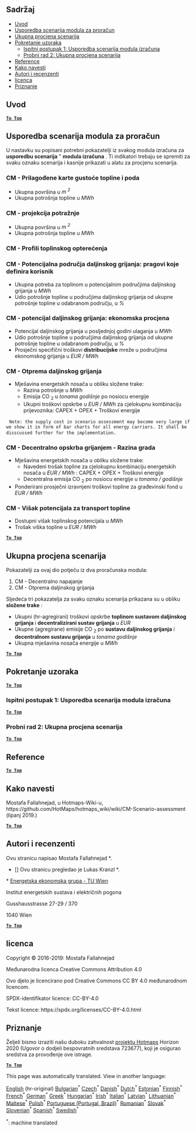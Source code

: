 <h2> Sadržaj </h2><ul><li> <a href="#introduction">Uvod</a> </li><li> <a href="#Calculation-module-scenario-comparison">Usporedba scenarija modula za proračun</a> </li><li> <a href="#Overall-scenario-assessment">Ukupna procjena scenarija</a> </li><li> <a href="#sample-run">Pokretanje uzoraka</a> <ul><li> <a href="#test-run-1-calculation-module-scenario-comparison">Ispitni postupak 1: Usporedba scenarija modula izračuna</a> </li><li> <a href="#test-run-2-overall-scenario-assessment">Probni rad 2: Ukupna procjena scenarija</a> </li></ul></li><li> <a href="#references">Reference</a> </li><li> <a href="#how-to-cite">Kako navesti</a> </li><li> <a href="#authors-and-reviewers">Autori i recenzenti</a> </li><li> <a href="#license">licenca</a> </li><li> <a href="#acknowledgement">Priznanje</a> </li></ul><h2> Uvod </h2><p><ins> <code><strong><a href="#table-of-contents">To Top</a></strong></code> </ins> </p><h2> Usporedba scenarija modula za proračun </h2><p> U nastavku su popisani potrebni pokazatelji iz svakog modula izračuna za <strong>usporedbu scenarija</strong> &quot; <strong>modula izračuna</strong> . Ti indikatori trebaju se spremiti za svaku oznaku scenarija i kasnije prikazati u alatu za procjenu scenarija. </p><h3> CM - Prilagođene karte gustoće topline i poda </h3><ul><li> Ukupna površina u <em><em>m <sup>2</sup></em></em> </li><li> Ukupna potrošnja topline u <em><em>MWh</em></em> </li></ul><h3> CM - projekcija potražnje </h3><ul><li> Ukupna površina u <em><em>m <sup>2</sup></em></em> </li><li> Ukupna potrošnja topline u <em><em>MWh</em></em> </li></ul><h3> CM - Profili toplinskog opterećenja </h3><h3> CM - Potencijalna područja daljinskog grijanja: pragovi koje definira korisnik </h3><ul><li> Ukupna potreba za toplinom u potencijalnim područjima daljinskog grijanja u <em><em>MWh</em></em> </li><li> Udio potrošnje topline u područjima daljinskog grijanja od ukupne potrošnje topline u odabranom području, u <em><em>%</em></em> </li></ul><h3> CM - potencijal daljinskog grijanja: ekonomska procjena </h3><ul><li> Potencijal daljinskog grijanja u posljednjoj godini ulaganja u <em><em>MWh</em></em> </li><li> Udio potrošnje topline u područjima daljinskog grijanja od ukupne potrošnje topline u odabranom području, u <em><em>%</em></em> </li><li> Prosječni specifični troškovi <strong>distribucijske</strong> mreže u područjima ekonomskog grijanja u <em><em>EUR / MWh</em></em> </li></ul><h3> CM - Otprema daljinskog grijanja </h3><ul><li> Mješavina energetskih nosača u obliku složene trake: <ul><li> Razina potrošnje u <em><em>MWh</em></em> </li><li> Emisija CO <sub>2</sub> u <em><em>tonama godišnje</em></em> po nosiocu energije </li><li> Ukupni troškovi opskrbe u <em><em>EUR / MWh</em></em> za cjelokupnu kombinaciju prijevoznika: CAPEX + OPEX + Troškovi energije </li></ul></li></ul><pre> <code>Note: the supply cost in scenario assessment may become very large if we show it in form of bar charts for all energy carriers. It shall be disscussed further for the implementation.</code> </pre><h3> CM - Decentralno opskrba grijanjem - Razina grada </h3><ul><li> Mješavina energetskih nosača u obliku složene trake: <ul><li> Navedeni trošak topline za cjelokupnu kombinaciju energetskih nosača u <em><em>EUR / MWh</em></em> : CAPEX + OPEX + Troškovi energije </li><li> Decentralna emisija CO <sub>2</sub> po nosiocu energije u <em><em>tonama / godišnje</em></em> </li></ul></li><li> Ponderirani prosječni izravnjeni troškovi topline za građevinski fond u <em><em>EUR / MWh</em></em> </li></ul><h3> CM - Višak potencijala za transport topline </h3><ul><li> Dostupni višak toplinskog potencijala u <em><em>MWh</em></em> </li><li> Trošak viška topline u <em><em>EUR / MWh</em></em> </li></ul><p><ins> <code><strong><a href="#table-of-contents">To Top</a></strong></code> </ins> </p><h2> Ukupna procjena scenarija </h2><p> Pokazatelji za ovaj dio potječu iz dva proračunska modula: </p><ol><li> CM - Decentralno napajanje </li><li> CM - Otprema daljinskog grijanja </li></ol><p> Sljedeća tri pokazatelja za svaku oznaku scenarija prikazana su u obliku <strong>složene trake</strong> : </p><ul><li> Ukupni (hr-agregirani) troškovi opskrbe <strong>toplinom sustavom daljinskog grijanja</strong> i <strong>decentralizirani sustav grijanja</strong> u <em><em>EUR</em></em> </li><li> Ukupne (agregirane) emisije CO <sub>2</sub> po <strong>sustavu daljinskog grijanja</strong> i <strong>decentralnom sustavu grijanja</strong> u <em><em>tonama godišnje</em></em> </li><li> Ukupna mješavina nosača energije u <em><em>MWh</em></em> </li></ul><p><ins> <code><strong><a href="#table-of-contents">To Top</a></strong></code> </ins> </p><h2> Pokretanje uzoraka </h2><p><ins> <code><strong><a href="#table-of-contents">To Top</a></strong></code> </ins> </p><h3> Ispitni postupak 1: Usporedba scenarija modula izračuna </h3><p><ins> <code><strong><a href="#table-of-contents">To Top</a></strong></code> </ins> </p><h3> Probni rad 2: Ukupna procjena scenarija </h3><p><ins> <code><strong><a href="#table-of-contents">To Top</a></strong></code> </ins> </p><h2> Reference </h2><p><ins> <code><strong><a href="#table-of-contents">To Top</a></strong></code> </ins> </p><h2> Kako navesti </h2><p> Mostafa Fallahnejad, u Hotmaps-Wiki-u, https://github.com/HotMaps/hotmaps_wiki/wiki/CM-Scenario-assessment (lipanj 2019.) </p><p><ins> <code><strong><a href="#table-of-contents">To Top</a></strong></code> </ins> </p><h2> Autori i recenzenti </h2><p> Ovu stranicu napisao Mostafa Fallahnejad *. </p><ul><li> [] Ovu stranicu pregledao je Lukas Kranzl *. </li></ul><p> * <a href="https://eeg.tuwien.ac.at/">Energetska ekonomska grupa - TU Wien</a> </p><p> Institut energetskih sustava i električnih pogona </p><p> Gusshausstrasse 27-29 / 370 </p><p> 1040 Wien </p><p><ins> <code><strong><a href="#table-of-contents">To Top</a></strong></code> </ins> </p><h2> licenca </h2><p> Copyright © 2016-2019: Mostafa Fallahnejad </p><p> Međunarodna licenca Creative Commons Attribution 4.0 </p><p> Ovo djelo je licencirano pod Creative Commons CC BY 4.0 međunarodnom licencom. </p><p> SPDX-identifikator licence: CC-BY-4.0 </p><p> Tekst licence: https://spdx.org/licenses/CC-BY-4.0.html </p><h2> Priznanje </h2><p> Željeli bismo izraziti našu duboku zahvalnost <a href="https://www.hotmaps-project.eu">projektu Hotmaps</a> Horizon 2020 (Ugovor o dodjeli bespovratnih sredstava 723677), koji je osigurao sredstva za provođenje ove istrage. </p><p><ins> <code><strong><a href="#table-of-contents">To Top</a></strong></code> </ins> </p>

This page was automatically translated. View in another language:

[English](../en/CM-Scenario-assessment.md) (hr-original) [Bulgarian](../bg/CM-Scenario-assessment.md)<sup>\*</sup>  [Czech](../cs/CM-Scenario-assessment.md)<sup>\*</sup> [Danish](../da/CM-Scenario-assessment.md)<sup>\*</sup> [Dutch](../nl/CM-Scenario-assessment.md)<sup>\*</sup> [Estonian](../et/CM-Scenario-assessment.md)<sup>\*</sup> [Finnish](../fi/CM-Scenario-assessment.md)<sup>\*</sup> [French](../fr/CM-Scenario-assessment.md)<sup>\*</sup> [German](../de/CM-Scenario-assessment.md)<sup>\*</sup> [Greek](../el/CM-Scenario-assessment.md)<sup>\*</sup> [Hungarian](../hu/CM-Scenario-assessment.md)<sup>\*</sup> [Irish](../ga/CM-Scenario-assessment.md)<sup>\*</sup> [Italian](../it/CM-Scenario-assessment.md)<sup>\*</sup> [Latvian](../lv/CM-Scenario-assessment.md)<sup>\*</sup> [Lithuanian](../lt/CM-Scenario-assessment.md)<sup>\*</sup> [Maltese](../mt/CM-Scenario-assessment.md)<sup>\*</sup> [Polish](../pl/CM-Scenario-assessment.md)<sup>\*</sup> [Portuguese (Portugal, Brazil)](../pt/CM-Scenario-assessment.md)<sup>\*</sup> [Romanian](../ro/CM-Scenario-assessment.md)<sup>\*</sup> [Slovak](../sk/CM-Scenario-assessment.md)<sup>\*</sup> [Slovenian](../sl/CM-Scenario-assessment.md)<sup>\*</sup> [Spanish](../es/CM-Scenario-assessment.md)<sup>\*</sup> [Swedish](../sv/CM-Scenario-assessment.md)<sup>\*</sup> 

<sup>\*</sup>: machine translated
